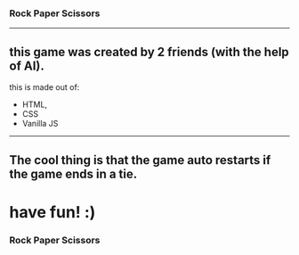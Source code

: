 ### Rock Paper Scissors
---
this game was created by 2 friends (with the help of AI).
---
this is made out of: <br>
- HTML, 
- CSS  
- Vanilla JS
---
The cool thing is that the game auto restarts if the game ends in a tie.
---
have fun! :)
=======
### Rock Paper Scissors

